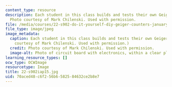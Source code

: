 ```yaml
---
content_type: resource
description: Each student in this class builds and tests their own Geiger counter.
  Photo courtesy of Mark Chilenski. Used with permission.
file: /media/courses/22-s902-do-it-yourself-diy-geiger-counters-january-iap-2015/70aced48c6f256b6582584632ce2b8e7_22-s902iap15.jpg
file_type: image/jpeg
image_metadata:
  caption: Each student in this class builds and tests their own Geiger counter. (Photo
    courtesy of Mark Chilenski. Used with permission.)
  credit: Photo courtesy of Mark Chilenski. Used with permission.
  image-alt: Photo of circuit board with electronics, within a clear plastic box.
learning_resource_types: []
ocw_type: OCWImage
resourcetype: Image
title: 22-s902iap15.jpg
uid: 70aced48-c6f2-56b6-5825-84632ce2b8e7
---
```

